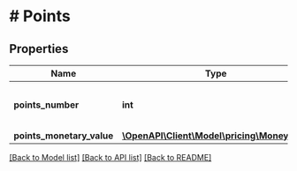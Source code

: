 # # Points

## Properties

Name | Type | Description | Notes
------------ | ------------- | ------------- | -------------
**points_number** | **int** | The number of Amazon Points. | [optional]
**points_monetary_value** | [**\OpenAPI\Client\Model\pricing\MoneyType**](MoneyType.md) |  | [optional]

[[Back to Model list]](../../README.md#models) [[Back to API list]](../../README.md#endpoints) [[Back to README]](../../README.md)

